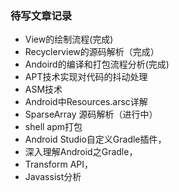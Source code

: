 ### 待写文章记录

- View的绘制流程(完成)
- Recyclerview的源码解析（完成）
- Andoird的编译和打包流程分析(完成)
- APT技术实现对代码的抖动处理
- ASM技术
- Android中Resources.arsc详解
- SparseArray 源码解析（进行中）
- shell apm打包
- Android Studio自定义Gradle插件，
- 深入理解Android之Gradle，
- Transform API，
- Javassist分析
